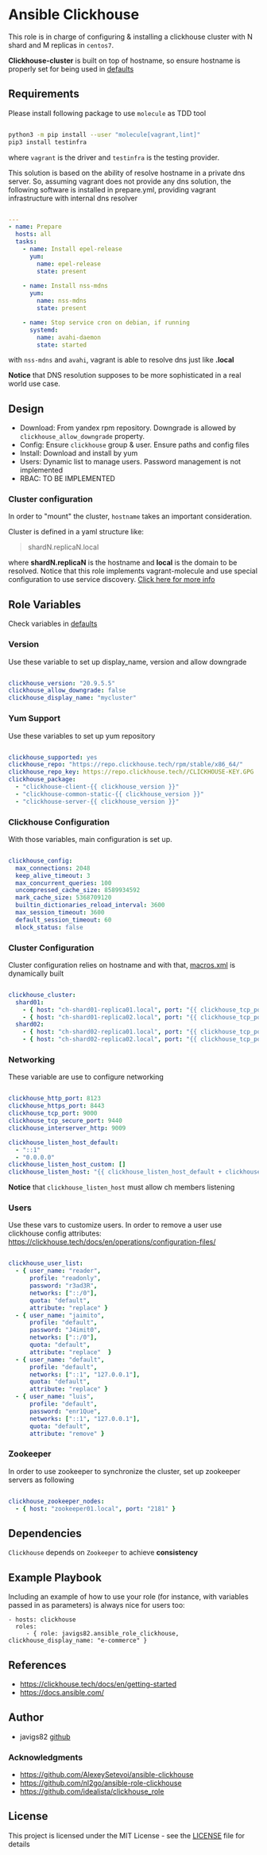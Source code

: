 # Ansible Clickhouse

This role is in charge of configuring & installing a clickhouse cluster with N shard and M replicas in `centos7`.

**Clickhouse-cluster** is built on top of hostname, so ensure hostname is properly set for
being used in [defaults](./defaults/main.yml) 

## Requirements

Please install following package to use `molecule` as TDD tool

```sh

python3 -m pip install --user "molecule[vagrant,lint]"
pip3 install testinfra


```

where `vagrant` is the driver and `testinfra` is the testing provider.

This solution is based on the ability of resolve hostname in a private dns server.
So, assuming vagrant does not provide any dns solution, the following software is installed in prepare.yml,
providing vagrant infrastructure with internal dns resolver

```yml

---
- name: Prepare
  hosts: all
  tasks:
    - name: Install epel-release
      yum:
        name: epel-release
        state: present
  
    - name: Install nss-mdns
      yum:
        name: nss-mdns
        state: present

    - name: Stop service cron on debian, if running
      systemd:
        name: avahi-daemon
        state: started

```

with `nss-mdns` and `avahi`, vagrant is able to resolve dns just like **<hostname>.local**

**Notice** that DNS resolution supposes to be more sophisticated in a real world use case.

## Design

 - Download: From yandex rpm repository. Downgrade is allowed by `clickhouse_allow_downgrade` property.
 - Config: Ensure `clickhouse` group & user. Ensure paths and config files
 - Install: Download and install by yum
 - Users: Dynamic list to manage users. Password management is not implemented
 - RBAC: TO BE IMPLEMENTED

### Cluster configuration

In order to "mount" the cluster, `hostname` takes an important consideration.

Cluster is defined in a yaml structure like:

> shardN.replicaN.local

where **shardN.replicaN** is the hostname and **local** is the domain to be resolved. Notice that this role implements vagrant-molecule and use special configuration to use service discovery. [Click here for more info](./molecule/default/prepare.yml)

## Role Variables

Check variables in [defaults](./defaults/main.yml)

### Version

Use these variable to set up display_name, version and allow downgrade

```yml

clickhouse_version: "20.9.5.5"
clickhouse_allow_downgrade: false
clickhouse_display_name: "mycluster"

```

### Yum Support

Use these variables to set up yum repository

```yml

clickhouse_supported: yes
clickhouse_repo: "https://repo.clickhouse.tech/rpm/stable/x86_64/"
clickhouse_repo_key: https://repo.clickhouse.tech//CLICKHOUSE-KEY.GPG
clickhouse_package:
  - "clickhouse-client-{{ clickhouse_version }}"
  - "clickhouse-common-static-{{ clickhouse_version }}"
  - "clickhouse-server-{{ clickhouse_version }}"

```

### Clickhouse Configuration

With those variables, main configuration is set up.

```yml

clickhouse_config:
  max_connections: 2048
  keep_alive_timeout: 3
  max_concurrent_queries: 100
  uncompressed_cache_size: 8589934592
  mark_cache_size: 5368709120
  builtin_dictionaries_reload_interval: 3600
  max_session_timeout: 3600
  default_session_timeout: 60
  mlock_status: false

```

### Cluster Configuration

Cluster configuration relies on hostname and with that, 
[macros.xml](./templates/macros.xml.j2) is dynamically built

```yml

clickhouse_cluster:
  shard01:
    - { host: "ch-shard01-replica01.local", port: "{{ clickhouse_tcp_port }}" }
    - { host: "ch-shard01-replica02.local", port: "{{ clickhouse_tcp_port }}" }
  shard02:
    - { host: "ch-shard02-replica01.local", port: "{{ clickhouse_tcp_port }}" }
    - { host: "ch-shard02-replica02.local", port: "{{ clickhouse_tcp_port }}" }

```

### Networking

These variable are use to configure networking

```yml

clickhouse_http_port: 8123
clickhouse_https_port: 8443
clickhouse_tcp_port: 9000
clickhouse_tcp_secure_port: 9440
clickhouse_interserver_http: 9009

clickhouse_listen_host_default:
  - "::1"
  - "0.0.0.0"
clickhouse_listen_host_custom: []
clickhouse_listen_host: "{{ clickhouse_listen_host_default + clickhouse_listen_host_custom }}"

```

**Notice** that `clickhouse_listen_host` must allow ch members listening

### Users

Use these vars to customize users. In order to remove a user use clickhouse config attributes:
https://clickhouse.tech/docs/en/operations/configuration-files/

```yml

clickhouse_user_list:
  - { user_name: "reader",
      profile: "readonly",
      password: "r3ad3R",
      networks: ["::/0"],
      quota: "default",
      attribute: "replace" }
  - { user_name: "jaimito",
      profile: "default",
      password: "J4imit0",
      networks: ["::/0"],
      quota: "default",
      attribute: "replace"  }
  - { user_name: "default",
      profile: "default",
      networks: ["::1", "127.0.0.1"],
      quota: "default",
      attribute: "replace" }
  - { user_name: "luis",
      profile: "default",
      password: "enr1Que",
      networks: ["::1", "127.0.0.1"],
      quota: "default",
      attribute: "remove" }

```

### Zookeeper

In order to use zookeeper to synchronize the cluster, set up zookeeper servers as following

```yml

clickhouse_zookeeper_nodes:
  - { host: "zookeeper01.local", port: "2181" }

```

## Dependencies

`Clickhouse` depends on `Zookeeper` to achieve **consistency**

## Example Playbook

Including an example of how to use your role (for instance, with variables passed in as parameters) is always nice for users too:

    - hosts: clickhouse
      roles:
         - { role: javigs82.ansible_role_clickhouse, clickhouse_display_name: "e-commerce" }

## References

 - https://clickhouse.tech/docs/en/getting-started
 - https://docs.ansible.com/

## Author

* javigs82 [github](https://github.com/javigs82/)

### Acknowledgments

 - https://github.com/AlexeySetevoi/ansible-clickhouse
 - https://github.com/nl2go/ansible-role-clickhouse
 - https://github.com/idealista/clickhouse_role

## License

This project is licensed under the MIT License - see the [LICENSE](./LICENSE) file for details
